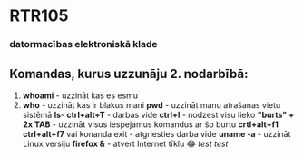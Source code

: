 # RTR105
### datormacības elektroniskā klade
## Komandas, kurus uzzunāju 2. nodarbībā:
1. **whoami** - uzzināt kas es esmu
2. **who** - uzzināt kas ir blakus mani
**pwd** - uzzināt manu atrašanas vietu sistēmā
**ls**- 
**ctrl+alt+T** - darbas vide
**ctrl+l** - nodzest visu lieko
**"burts" + 2x TAB** - uzzināt visus iespejamus komandus ar šo burtu
**crtl+alt+f1** 
**ctrl+alt+f7** vai konanda exit - atgriesties darba vide
**uname -a** - uzzināt Linux versiju
**firefox &** - atvert Internet tīklu
 :joy:
 *test*
 *test*
